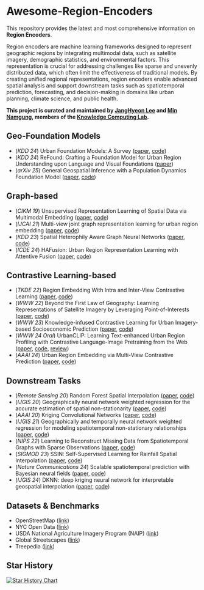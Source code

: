 # Awesome-Region-Encoders

This repository provides the latest and most comprehensive information on **Region Encoders**.

Region encoders are machine learning frameworks designed to represent geographic regions by integrating multimodal data, such as satellite imagery, demographic statistics, and environmental factors. This representation is crucial for addressing challenges like sparse and unevenly distributed data, which often limit the effectiveness of traditional models. By creating unified regional representations, region encoders enable advanced spatial analysis and support downstream tasks such as spatiotemporal prediction, forecasting, and decision-making in domains like urban planning, climate science, and public health.

**This project is curated and maintained by [JangHyeon Lee](https://janghyeon-lee.github.io/) and [Min Namgung](https://minnamgung.github.io/), members of the [Knowledge Computing Lab](https://knowledge-computing.github.io/).**

## Geo-Foundation Models
- (*KDD 24*) Urban Foundation Models: A Survey ([paper](https://dl.acm.org/doi/pdf/10.1145/3637528.3671453), [code](https://github.com/usail-hkust/Awesome-Urban-Foundation-Models))
- (*KDD 24*) ReFound: Crafting a Foundation Model for Urban Region Understanding upon Language and Visual Foundations ([paper](https://dl.acm.org/doi/10.1145/3637528.3671992))
- (*arXiv 25*) General Geospatial Inference with a Population Dynamics Foundation Model ([paper](https://arxiv.org/pdf/2411.07207), [code](https://github.com/google-research/population-dynamics))
  
## Graph-based
- (*CIKM 19*) Unsupervised Representation Learning of Spatial Data via Multimodal Embedding ([paper](https://dl.acm.org/doi/10.1145/3357384.3358001), [code](https://github.com/porterjenkins/region-encoder))
- (*IJCAI 21*) Multi-view joint graph representation learning for urban region embedding ([paper](https://www.ijcai.org/proceedings/2020/0611.pdf), [code](https://github.com/mingyangzhang/mv-region-embedding/tree/master))
- (*KDD 23*) Spatial Heterophily Aware Graph Neural Networks ([paper](https://dl.acm.org/doi/abs/10.1145/3580305.3599510), [code](https://github.com/PaddlePaddle/PaddleSpatial/tree/main/research/SHGNN))
- (*ICDE 24*) HAFusion: Urban Region Representation Learning with Attentive Fusion ([paper](https://arxiv.org/abs/2312.04606), [code](https://github.com/MiRuacle24/HAFusion))

## Contrastive Learning-based
- (*TKDE 22*) Region Embedding With Intra and Inter-View Contrastive Learning ([paper](https://arxiv.org/pdf/2211.08975), [code](https://github.com/Liang-NTU/ReMVC))
- (*WWW 22*) Beyond the First Law of Geography: Learning Representations of Satellite Imagery by Leveraging Point-of-Interests ([paper](https://dl.acm.org/doi/10.1145/3485447.3512149), [code](https://github.com/axin1301/satellite-imagery-POI))
- (*WWW 23*) Knowledge-infused Contrastive Learning for Urban Imagery-based Socioeconomic Prediction ([paper](https://dl.acm.org/doi/10.1145/3543507.3583876), [code](https://github.com/tsinghua-fib-lab/UrbanKG-KnowCL))
- (*WWW 24 Oral*) UrbanCLIP: Learning Text-enhanced Urban Region Profiling with Contrastive Language-Image Pretraining from the Web ([paper](https://arxiv.org/pdf/2310.18340), [code](https://github.com/stupidbuluchacha/urbanclip), [review](https://openreview.net/forum?id=KCZU12jzfC&referrer=%5Bthe%20profile%20of%20Yuxuan%20Liang%5D(%2Fprofile%3Fid%3D~Yuxuan_Liang1)))
- (*AAAI 24*) Urban Region Embedding via Multi-View Contrastive Prediction ([paper](https://arxiv.org/pdf/2312.09681), [code](https://github.com/lizc-sdu/ReCP))

## Downstream Tasks
- (*Remote Sensing 20*) Random Forest Spatial Interpolation ([paper](https://www.mdpi.com/2072-4292/12/10/1687), [code](https://github.com/AleksandarSekulic/RFSI))
- (*IJGIS 20*) Geographically neural network weighted regression for the accurate estimation of spatial non-stationarity ([paper](https://www.tandfonline.com/doi/full/10.1080/13658816.2019.1707834), [code](https://github.com/zjuwss/gnnwr))
- (*AAAI 20*) Kriging Convolutional Networks ([paper](https://arxiv.org/pdf/2306.09463), [code](https://github.com/tufts-ml/kcn-torch))
- (*IJGIS 21*) Geographically and temporally neural network weighted regression for modeling spatiotemporal non-stationary relationships ([paper](https://www.tandfonline.com/doi/full/10.1080/13658816.2020.1775836), [code](https://github.com/zjuwss/gnnwr))
- (*NIPS 22*) Learning to Reconstruct Missing Data from Spatiotemporal Graphs with Sparse Observations ([paper](https://proceedings.neurips.cc/paper_files/paper/2022/file/cf70320e93c08b39b1b29a348097a376-Paper-Conference.pdf), [code](https://github.com/Graph-Machine-Learning-Group/spin))
- (*SIGMOD 23*) SSIN: Self-Supervised Learning for Rainfall Spatial Interpolation ([paper](https://arxiv.org/abs/2311.15530), [code](https://github.com/jlidw/SSIN))
- (*Nature Communications 24*) Scalable spatiotemporal prediction with Bayesian neural fields ([paper](https://www.nature.com/articles/s41467-024-51477-5), [code](https://github.com/google/bayesnf))
- (*IJGIS 24*) DKNN: deep kriging neural network for interpretable geospatial interpolation ([paper](https://www.tandfonline.com/doi/full/10.1080/13658816.2024.2347316), [code](https://github.com/in1311/DKNN))

## Datasets & Benchmarks
- OpenStreetMap ([link](https://www.openstreetmap.org/))
- NYC Open Data ([link](https://opendata.cityofnewyork.us/))
- USDA National Agriculture Imagery Program (NAIP) ([link](https://coast.noaa.gov/htdata/raster3/imagery/NY_NAIP_2015_8402/))
- Global Streetscapes ([link](https://huggingface.co/datasets/NUS-UAL/global-streetscapes))
- Treepedia ([link](https://senseable.mit.edu/treepedia))

## Star History
[![Star History Chart](https://api.star-history.com/svg?repos=janghyeon-lee/Awesome-Region-Encoders&type=Date)](https://star-history.com/#janghyeon-lee/Awesome-Region-Encoders&Date)
